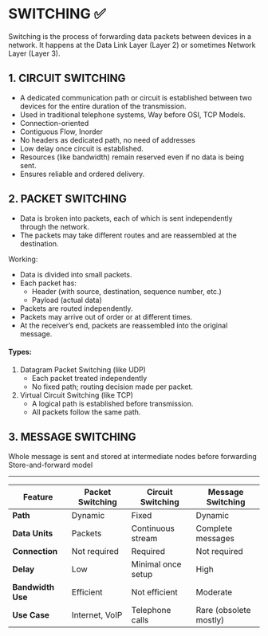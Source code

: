 # SWITCHING  ✅
Switching is the process of forwarding data packets between devices in a network. 
It happens at the Data Link Layer (Layer 2) or sometimes Network Layer (Layer 3).

## 1. CIRCUIT SWITCHING
- A dedicated communication path or circuit is established between two devices for the entire duration of the transmission.
- Used in traditional telephone systems, Way before OSI, TCP Models.
- Connection-oriented  
- Contiguous Flow, Inorder  
- No headers as dedicated path, no need of addresses
- Low delay once circuit is established.
- Resources (like bandwidth) remain reserved even if no data is being sent.
- Ensures reliable and ordered delivery.

## 2. PACKET SWITCHING 
- Data is broken into packets, each of which is sent independently through the network. 
- The packets may take different routes and are reassembled at the destination.

Working:
- Data is divided into small packets.
- Each packet has:
  - Header (with source, destination, sequence number, etc.)
  - Payload (actual data)
- Packets are routed independently.
- Packets may arrive out of order or at different times.
- At the receiver’s end, packets are reassembled into the original message.

#### Types:
1. Datagram Packet Switching (like UDP)  
   - Each packet treated independently
   - No fixed path; routing decision made per packet.
2. Virtual Circuit Switching (like TCP)  
   - A logical path is established before transmission.
   - All packets follow the same path.

## 3. MESSAGE SWITCHING
Whole message is sent and stored at intermediate nodes before forwarding  
Store-and-forward model

---
| Feature           | Packet Switching | Circuit Switching  | Message Switching      |
| ----------------- | ---------------- | ------------------ | ---------------------- |
| **Path**          | Dynamic          | Fixed              | Dynamic                |
| **Data Units**    | Packets          | Continuous stream  | Complete messages      |
| **Connection**    | Not required     | Required           | Not required           |
| **Delay**         | Low              | Minimal once setup | High                   |
| **Bandwidth Use** | Efficient        | Not efficient      | Moderate               |
| **Use Case**      | Internet, VoIP   | Telephone calls    | Rare (obsolete mostly) |
